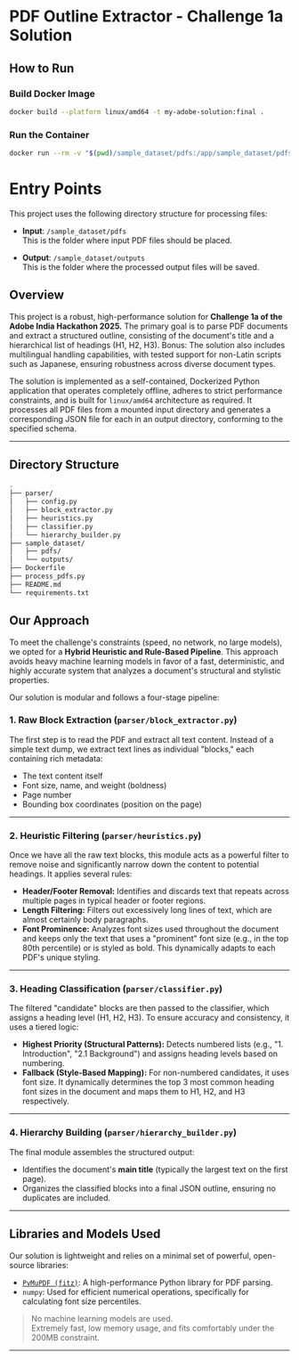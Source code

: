 # PDF Outline Extractor - Challenge 1a Solution

## How to Run

### Build Docker Image

```bash
docker build --platform linux/amd64 -t my-adobe-solution:final .
```

### Run the Container

```bash
docker run --rm -v "$(pwd)/sample_dataset/pdfs:/app/sample_dataset/pdfs" -v "$(pwd)/sample_dataset/outputs:/app/sample_dataset/outputs" --network none my-adobe-solution:final
```

# Entry Points

This project uses the following directory structure for processing files:

- **Input**: `/sample_dataset/pdfs`  
  This is the folder where input PDF files should be placed.

- **Output**: `/sample_dataset/outputs`  
  This is the folder where the processed output files will be saved.

## Overview
This project is a robust, high-performance solution for **Challenge 1a of the Adobe India Hackathon 2025.** The primary goal is to parse PDF documents and extract a structured outline, consisting of the document's title and a hierarchical list of headings (H1, H2, H3).
Bonus: The solution also includes multilingual handling capabilities, with tested support for non-Latin scripts such as Japanese, ensuring robustness across diverse document types.

The solution is implemented as a self-contained, Dockerized Python application that operates completely offline, adheres to strict performance constraints, and is built for `linux/amd64` architecture as required. It processes all PDF files from a mounted input directory and generates a corresponding JSON file for each in an output directory, conforming to the specified schema.

---

## Directory Structure

```bash
.
├── parser/        
│   ├── config.py          
│   ├── block_extractor.py  
│   ├── heuristics.py       
│   ├── classifier.py       
│   └── hierarchy_builder.py 
├── sample_dataset/        
│   ├── pdfs/               
│   └── outputs/           
├── Dockerfile            
├── process_pdfs.py             
├── README.md          
└── requirements.txt
```

## Our Approach

To meet the challenge's constraints (speed, no network, no large models), we opted for a **Hybrid Heuristic and Rule-Based Pipeline**. This approach avoids heavy machine learning models in favor of a fast, deterministic, and highly accurate system that analyzes a document's structural and stylistic properties.

Our solution is modular and follows a four-stage pipeline:

### 1. Raw Block Extraction (`parser/block_extractor.py`)

The first step is to read the PDF and extract all text content. Instead of a simple text dump, we extract text lines as individual "blocks," each containing rich metadata:

- The text content itself  
- Font size, name, and weight (boldness)  
- Page number  
- Bounding box coordinates (position on the page)

---

### 2. Heuristic Filtering (`parser/heuristics.py`)

Once we have all the raw text blocks, this module acts as a powerful filter to remove noise and significantly narrow down the content to potential headings. It applies several rules:

- **Header/Footer Removal:** Identifies and discards text that repeats across multiple pages in typical header or footer regions.  
- **Length Filtering:** Filters out excessively long lines of text, which are almost certainly body paragraphs.  
- **Font Prominence:** Analyzes font sizes used throughout the document and keeps only the text that uses a "prominent" font size (e.g., in the top 80th percentile) or is styled as bold. This dynamically adapts to each PDF's unique styling.

---

### 3. Heading Classification (`parser/classifier.py`)

The filtered "candidate" blocks are then passed to the classifier, which assigns a heading level (H1, H2, H3). To ensure accuracy and consistency, it uses a tiered logic:

- **Highest Priority (Structural Patterns):** Detects numbered lists (e.g., "1. Introduction", "2.1 Background") and assigns heading levels based on numbering.  
- **Fallback (Style-Based Mapping):** For non-numbered candidates, it uses font size. It dynamically determines the top 3 most common heading font sizes in the document and maps them to H1, H2, and H3 respectively.

---

### 4. Hierarchy Building (`parser/hierarchy_builder.py`)

The final module assembles the structured output:

- Identifies the document's **main title** (typically the largest text on the first page).  
- Organizes the classified blocks into a final JSON outline, ensuring no duplicates are included.

---

## Libraries and Models Used

Our solution is lightweight and relies on a minimal set of powerful, open-source libraries:

- [`PyMuPDF (fitz)`](https://pymupdf.readthedocs.io/en/latest/): A high-performance Python library for PDF parsing.
- `numpy`: Used for efficient numerical operations, specifically for calculating font size percentiles.

> No machine learning models are used.  
> Extremely fast, low memory usage, and fits comfortably under the 200MB constraint.

---

